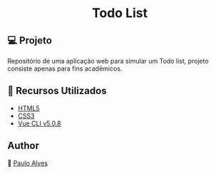 <h1 align="center">Todo List</h1>

## :computer: Projeto

Repositório de uma aplicação web para simular um Todo list, projeto consiste apenas para fins acadêmicos.


## :wrench: Recursos Utilizados

- [HTML5](https://www.w3schools.com/html/)
- [CSS3](https://www.w3schools.com/css/)
- [Vue CLI v5.0.8](https://cli.vuejs.org/) 

## Author
:boy: [Paulo Alves](https://github.com/PauloAlves8039)
